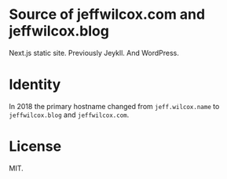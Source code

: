# Source of jeffwilcox.com and jeffwilcox.blog

Next.js static site. Previously Jeykll. And WordPress.

# Identity

In 2018 the primary hostname changed from `jeff.wilcox.name` to `jeffwilcox.blog` and `jeffwilcox.com`.

# License

MIT.
